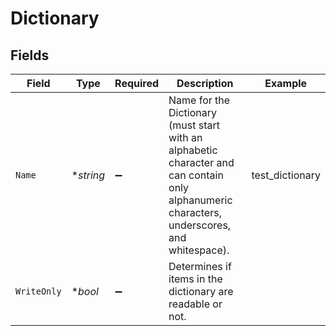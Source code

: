 # Dictionary


## Fields

| Field                                                                                                                                        | Type                                                                                                                                         | Required                                                                                                                                     | Description                                                                                                                                  | Example                                                                                                                                      |
| -------------------------------------------------------------------------------------------------------------------------------------------- | -------------------------------------------------------------------------------------------------------------------------------------------- | -------------------------------------------------------------------------------------------------------------------------------------------- | -------------------------------------------------------------------------------------------------------------------------------------------- | -------------------------------------------------------------------------------------------------------------------------------------------- |
| `Name`                                                                                                                                       | **string*                                                                                                                                    | :heavy_minus_sign:                                                                                                                           | Name for the Dictionary (must start with an alphabetic character and can contain only alphanumeric characters, underscores, and whitespace). | test_dictionary                                                                                                                              |
| `WriteOnly`                                                                                                                                  | **bool*                                                                                                                                      | :heavy_minus_sign:                                                                                                                           | Determines if items in the dictionary are readable or not.                                                                                   |                                                                                                                                              |
